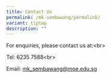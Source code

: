 ```yaml
---
title: Contact Us
permalink: /mk-sembawang/permalink/
variant: tiptap
description: ""
---
```

<p>For enquiries, please contact us at:&lt;br&gt;</p>
<p>Tel: 6235 7588&lt;br&gt;</p>
<p>Email: <a href="mailto:mk_sembawang@moe.edu.sg" rel="noopener noreferrer nofollow" target="_blank">mk_sembawang@moe.edu.sg</a>
</p>
<p></p>